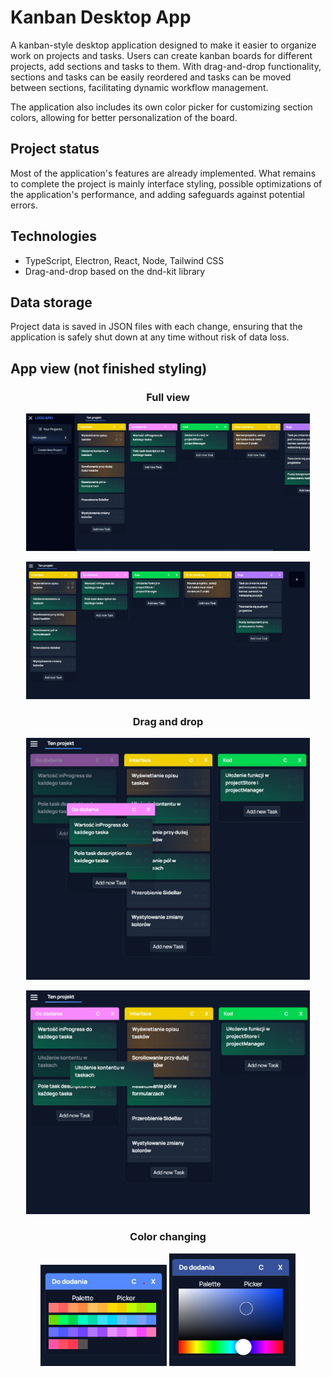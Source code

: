 # Kanban Desktop App

A kanban-style desktop application designed to make it easier to organize work on projects and tasks. Users can create kanban boards for different projects, add sections and tasks to them. With drag-and-drop functionality, sections and tasks can be easily reordered and tasks can be moved between sections, facilitating dynamic workflow management.

The application also includes its own color picker for customizing section colors, allowing for better personalization of the board.

## Project status

Most of the application's features are already implemented. What remains to complete the project is mainly interface styling, possible optimizations of the application's performance, and adding safeguards against potential errors.

## Technologies

- TypeScript, Electron, React, Node, Tailwind CSS
- Drag-and-drop based on the dnd-kit library

## Data storage

Project data is saved in JSON files with each change, ensuring that the application is safely shut down at any time without risk of data loss.

## App view (not finished styling)

<h3 align="center">Full view</h4>
<p align="center">
    <img src="ss/full-viewV2.jpg" width="90%" alt="Full app view">
</p>
<p align="center">
    <img src="ss/full-viewV2-2.jpg" width="90%" alt="Full app view">
</p>
<h3 align="center">Drag and drop</h4>
<p align="center">
    <img src="ss/dnd-sectionV2.jpg" width="90%" alt="Changing section order">
</p>
<p align="center">
    <img src="ss/dnd-taskV2.jpg" width="90%" alt="Changing task order">
</p>
<h3 align="center">Color changing</h4>
<p align="center">
    <img src="ss/section-colorV2.jpg" width="40%" alt="Color change via palette">
    <img src="ss/section-color-pickerV2.jpg" width="40%" alt="Color change via picker">
</p>
